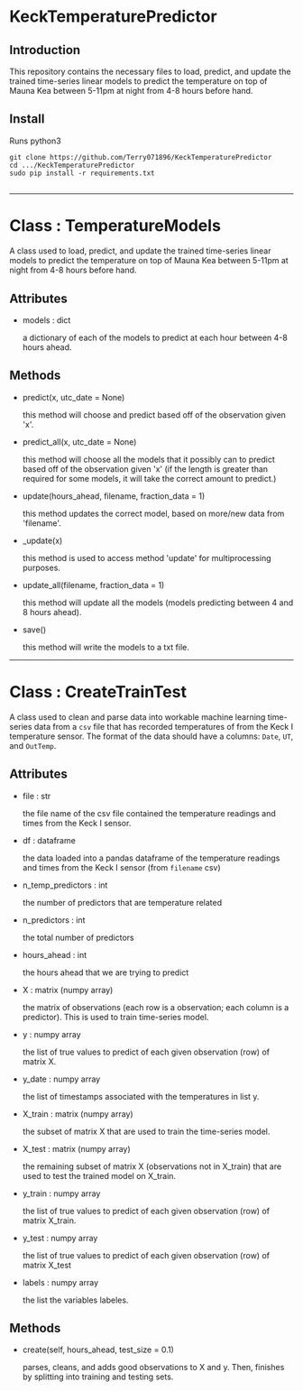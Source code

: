 # KeckTemperaturePredictor

## Introduction
This repository contains the necessary files to load, predict, and update the trained time-series linear models to predict the temperature on top of Mauna Kea between 5-11pm at night from 4-8 hours before hand.

## Install
Runs python3

```
git clone https://github.com/Terry071896/KeckTemperaturePredictor
cd .../KeckTemperaturePredictor
sudo pip install -r requirements.txt
```

##

***

# Class : TemperatureModels

A class used to load, predict, and update the trained time-series linear models to predict the temperature on top of Mauna Kea between 5-11pm at night from 4-8 hours before hand.


  Attributes
  ----------
  - models : dict

      a dictionary of each of the models to predict at each hour between 4-8 hours ahead.

  Methods
  -------
  - predict(x, utc_date = None)

      this method will choose and predict based off of the observation given 'x'.

  - predict_all(x, utc_date = None)

      this method will choose all the models that it possibly can to predict based off of the observation given 'x' (if the length is greater than required for some models, it will take the correct amount to predict.)

  - update(hours_ahead, filename, fraction_data = 1)

      this method updates the correct model, based on more/new data from 'filename'.

  - _update(x)

      this method is used to access method 'update' for multiprocessing purposes.

  - update_all(filename, fraction_data = 1)

      this method will update all the models (models predicting between 4 and 8 hours ahead).

  - save()

      this method will write the models to a txt file.

***

# Class : CreateTrainTest

A class used to clean and parse data into workable machine learning time-series data from a `csv` file that has recorded temperatures of from the Keck I temperature sensor.
  The format of the data should have a columns: `Date`, `UT`, and `OutTemp`.


  Attributes
  ----------
  - file : str

      the file name of the csv file contained the temperature readings and times from the Keck I sensor.

  - df : dataframe

      the data loaded into a pandas dataframe of the temperature readings and times from the Keck I sensor (from `filename` csv)

  - n_temp_predictors : int

      the number of predictors that are temperature related

  - n_predictors : int

      the total number of predictors

  - hours_ahead : int

      the hours ahead that we are trying to predict

  - X : matrix (numpy array)

      the matrix of observations (each row is a observation; each column is a predictor).  This is used to train time-series model.

  - y : numpy array

      the list of true values to predict of each given observation (row) of matrix X.

  - y_date : numpy array

      the list of timestamps associated with the temperatures in list y.

  - X_train : matrix (numpy array)

      the subset of matrix X that are used to train the time-series model.

  - X_test : matrix (numpy array)

      the remaining subset of matrix X (observations not in X_train) that are used to test the trained model on X_train.

  - y_train : numpy array

      the list of true values to predict of each given observation (row) of matrix X_train.

  - y_test : numpy array

      the list of true values to predict of each given observation (row) of matrix X_test

  - labels : numpy array

      the list the variables labeles.

  Methods
  -------
  - create(self, hours_ahead, test_size = 0.1)

      parses, cleans, and adds good observations to X and y.  Then, finishes by splitting into training and testing sets.
